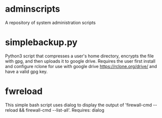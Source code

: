 # adminscripts
A repository of system administration scripts

# simplebackup.py
Python3 script that compresses a user's home directory, encrypts the file with gpg, and then uploads it to google drive. 
Requires the user first install and configure rclone for use with google drive https://rclone.org/drive/ and have a valid gpg key.

# fwreload
This simple bash script uses dialog to display the output of 'firewall-cmd --reload && firewall-cmd --list-all'.
Requires: dialog
